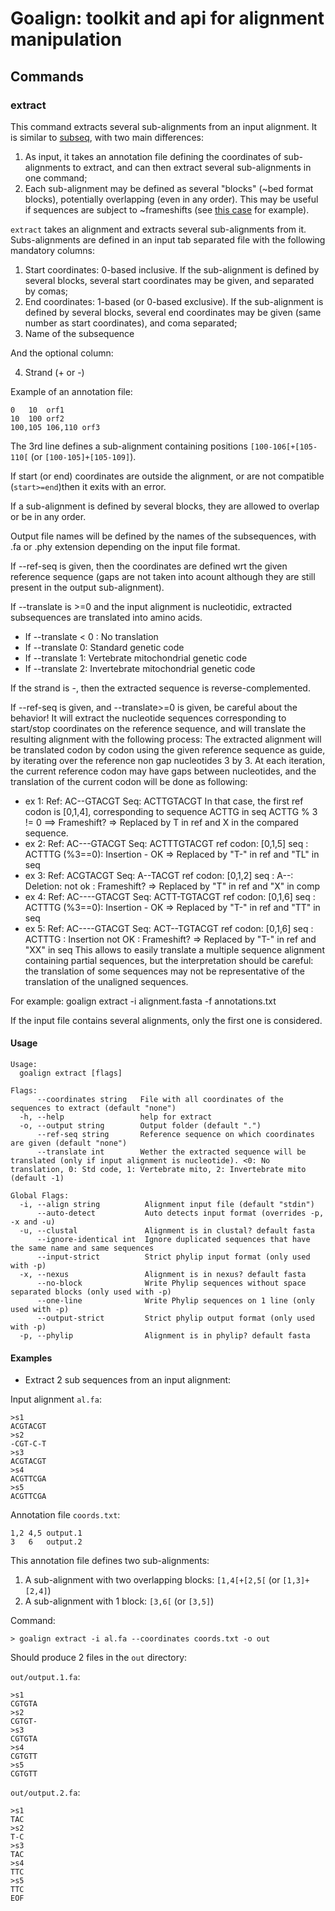 # Goalign: toolkit and api for alignment manipulation

## Commands

### extract
This command extracts several sub-alignments from an input alignment. It is similar to [subseq](subseq.md), with two main differences:

1. As input, it takes an annotation file defining the coordinates of sub-alignments to extract, and can then extract several sub-alignments in one command;
2. Each sub-alignment may be defined as several "blocks" (~bed format blocks), potentially overlapping (even in any order). This may be useful if sequences are subject to ~frameshifts (see [this case](https://www.ncbi.nlm.nih.gov/protein/YP_009724389.1?from=4393&to=5324) for example).

`extract` takes an alignment and extracts several sub-alignments from it. Subs-alignments are defined in an input tab separated file with the following mandatory columns:

1. Start coordinates: 0-based inclusive. If the sub-alignment is defined by several blocks, several start coordinates may be given, and separated by comas;
2. End coordinates: 1-based (or 0-based exclusive). If the sub-alignment is defined by several blocks, several end coordinates may be given (same number as start coordinates), and coma separated;
3. Name of the subsequence

And the optional column:

4. Strand (+ or -)


Example of an annotation file:

```
0	10	orf1
10	100	orf2
100,105	106,110	orf3
```

The 3rd line defines a sub-alignment containing positions `[100-106[+[105-110[` (or `[100-105]+[105-109]`).

If start (or end) coordinates are outside the alignment, or are not compatible (`start>=end`)then it exits with an error.

If a sub-alignment is defined by several blocks, they are allowed to overlap or be in any order.

Output file names will be defined by the names of the subsequences, with .fa or .phy extension depending on the input file format.

If --ref-seq is given, then the coordinates are defined wrt the given reference sequence (gaps are not taken into acount although they are still present in the output sub-alignment).

If --translate is >=0 and the input alignment is nucleotidic, extracted subsequences are translated into amino acids.
- If --translate < 0 : No translation
- If --translate 0: Standard genetic code
- If --translate 1: Vertebrate mitochondrial genetic code
- If --translate 2: Invertebrate mitochondrial genetic code

If the strand is -, then the extracted sequence is reverse-complemented.

If --ref-seq is given, and --translate>=0 is given, be careful about the behavior! It will extract the 
nucleotide sequences corresponding to start/stop coordinates on the reference sequence, and will translate
the resulting alignment with the following process: The extracted alignment will be translated codon by
codon using the given reference sequence as guide, by iterating over the reference non gap nucleotides 3 by 3. 
At each iteration, the current reference codon may have gaps between nucleotides, and the translation of the
current codon will be done as following:
  * ex 1:
    Ref: AC--GTACGT
    Seq: ACTTGTACGT
    In that case, the first ref codon is [0,1,4], corresponding to sequence ACTTG in seq
    ACTTG % 3 != 0 ==> Frameshift? => Replaced by T in ref and X in the compared sequence.
  * ex 2:
    Ref: AC---GTACGT
    Seq: ACTTTGTACGT
    ref codon: [0,1,5]
    seq      : ACTTTG (%3==0): Insertion - OK => Replaced by "T-" in ref and "TL" in seq
  * ex 3:
    Ref: ACGTACGT
    Seq: A--TACGT
    ref codon: [0,1,2]
    seq      : A--: Deletion: not ok : Frameshift? => Replaced by "T" in ref and "X" in comp
  * ex 4:
    Ref: AC----GTACGT
    Seq: ACTT-TGTACGT
    ref codon: [0,1,6]
    seq      : ACTTTG (%3==0): Insertion - OK => Replaced by "T-" in ref and "TT" in seq
  * ex 5:
    Ref: AC----GTACGT
    Seq: ACT--TGTACGT
    ref codon: [0,1,6]
    seq      : ACTTTG : Insertion not OK : Frameshift? => Replaced by "T-" in ref and "XX" in seq
This allows to easily translate a multiple sequence alignment containing partial sequences, but the 
interpretation should be careful: the translation of some sequences may not be representative of the 
translation of the unaligned sequences.



For example:
goalign extract -i alignment.fasta -f annotations.txt

If the input file contains several alignments, only the first one is considered.

#### Usage
```
Usage:
  goalign extract [flags]

Flags:
      --coordinates string   File with all coordinates of the sequences to extract (default "none")
  -h, --help                 help for extract
  -o, --output string        Output folder (default ".")
      --ref-seq string       Reference sequence on which coordinates are given (default "none")
      --translate int        Wether the extracted sequence will be translated (only if input alignment is nucleotide). <0: No translation, 0: Std code, 1: Vertebrate mito, 2: Invertebrate mito (default -1)

Global Flags:
  -i, --align string          Alignment input file (default "stdin")
      --auto-detect           Auto detects input format (overrides -p, -x and -u)
  -u, --clustal               Alignment is in clustal? default fasta
      --ignore-identical int  Ignore duplicated sequences that have the same name and same sequences
      --input-strict          Strict phylip input format (only used with -p)
  -x, --nexus                 Alignment is in nexus? default fasta
      --no-block              Write Phylip sequences without space separated blocks (only used with -p)
      --one-line              Write Phylip sequences on 1 line (only used with -p)
      --output-strict         Strict phylip output format (only used with -p)
  -p, --phylip                Alignment is in phylip? default fasta
```

#### Examples

* Extract 2 sub sequences from an input alignment:

Input alignment `al.fa`:
```
>s1
ACGTACGT
>s2
-CGT-C-T
>s3
ACGTACGT
>s4
ACGTTCGA
>s5
ACGTTCGA
```

Annotation file `coords.txt`:
```
1,2	4,5	output.1
3	6	output.2
```

This annotation file defines two sub-alignments:

1. A sub-alignment with two overlapping blocks: `[1,4[+[2,5[` (or `[1,3]+[2,4]`)
2. A sub-alignment with 1 block: `[3,6[` (or `[3,5]`)


Command:
```
> goalign extract -i al.fa --coordinates coords.txt -o out
```

Should produce 2 files in the `out` directory:

`out/output.1.fa`:
```
>s1
CGTGTA
>s2
CGTGT-
>s3
CGTGTA
>s4
CGTGTT
>s5
CGTGTT
```

`out/output.2.fa`:
```
>s1
TAC
>s2
T-C
>s3
TAC
>s4
TTC
>s5
TTC
EOF
```
